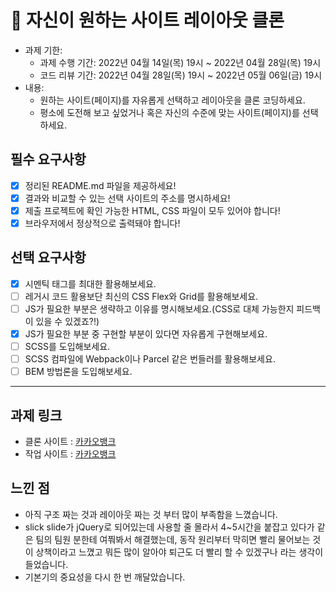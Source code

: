 # 📌 자신이 원하는 사이트 레이아웃 클론

- 과제 기한:
  - 과제 수행 기간: 2022년 04월 14일(목) 19시 ~ 2022년 04월 28일(목) 19시
  - 코드 리뷰 기간: 2022년 04월 28일(목) 19시 ~ 2022년 05월 06일(금) 19시
- 내용:
  - 원하는 사이트(페이지)를 자유롭게 선택하고 레이아웃을 클론 코딩하세요.
  - 평소에 도전해 보고 싶었거나 혹은 자신의 수준에 맞는 사이트(페이지)를 선택하세요.

## 필수 요구사항

- [X] 정리된 README.md 파일을 제공하세요!
- [X] 결과와 비교할 수 있는 선택 사이트의 주소를 명시하세요!
- [X] 제출 프로젝트에 확인 가능한 HTML, CSS 파일이 모두 있어야 합니다!
- [X] 브라우저에서 정상적으로 출력돼야 합니다!

## 선택 요구사항

- [X] 시멘틱 태그를 최대한 활용해보세요.
- [ ] 레거시 코드 활용보단 최신의 CSS Flex와 Grid를 활용해보세요.
- [ ] JS가 필요한 부분은 생략하고 이유를 명시해보세요.(CSS로 대체 가능한지 피드백이 있을 수 있겠죠?!)
- [X] JS가 필요한 부분 중 구현할 부분이 있다면 자유롭게 구현해보세요.
- [ ] SCSS를 도입해보세요.
- [ ] SCSS 컴파일에 Webpack이나 Parcel 같은 번들러를 활용해보세요.
- [ ] BEM 방법론을 도입해보세요.

---

## 과제 링크
- 클론 사이트 : [카카오뱅크](https://www.kakaobank.com/)
- 작업 사이트 : [카카오뱅크](http://work2357.dothome.co.kr/kakaobank/)


## 느낀 점
- 아직 구조 짜는 것과 레이아웃 짜는 것 부터 많이 부족함을 느꼈습니다.
- slick slide가 jQuery로 되어있는데 사용할 줄 몰라서 4~5시간을 붙잡고 있다가 같은 팀의 팀원 분한테 여쭤봐서 해결했는데, 동작 원리부터 막히면 빨리 물어보는 것이 상책이라고 느꼈고 뭐든 많이 알아야 퇴근도 더 빨리 할 수 있겠구나 라는 생각이 들었습니다.
- 기본기의 중요성을 다시 한 번 깨달았습니다.
